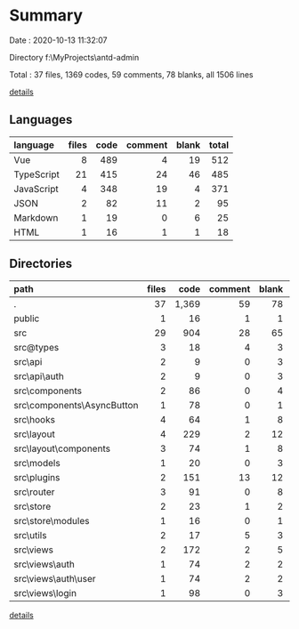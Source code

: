 # Summary

Date : 2020-10-13 11:32:07

Directory f:\MyProjects\antd-admin

Total : 37 files,  1369 codes, 59 comments, 78 blanks, all 1506 lines

[details](details.md)

## Languages
| language | files | code | comment | blank | total |
| :--- | ---: | ---: | ---: | ---: | ---: |
| Vue | 8 | 489 | 4 | 19 | 512 |
| TypeScript | 21 | 415 | 24 | 46 | 485 |
| JavaScript | 4 | 348 | 19 | 4 | 371 |
| JSON | 2 | 82 | 11 | 2 | 95 |
| Markdown | 1 | 19 | 0 | 6 | 25 |
| HTML | 1 | 16 | 1 | 1 | 18 |

## Directories
| path | files | code | comment | blank | total |
| :--- | ---: | ---: | ---: | ---: | ---: |
| . | 37 | 1,369 | 59 | 78 | 1,506 |
| public | 1 | 16 | 1 | 1 | 18 |
| src | 29 | 904 | 28 | 65 | 997 |
| src\@types | 3 | 18 | 4 | 3 | 25 |
| src\api | 2 | 9 | 0 | 3 | 12 |
| src\api\auth | 2 | 9 | 0 | 3 | 12 |
| src\components | 2 | 86 | 0 | 4 | 90 |
| src\components\AsyncButton | 1 | 78 | 0 | 1 | 79 |
| src\hooks | 4 | 64 | 1 | 8 | 73 |
| src\layout | 4 | 229 | 2 | 12 | 243 |
| src\layout\components | 3 | 74 | 1 | 8 | 83 |
| src\models | 1 | 20 | 0 | 3 | 23 |
| src\plugins | 2 | 151 | 13 | 12 | 176 |
| src\router | 3 | 91 | 0 | 8 | 99 |
| src\store | 2 | 23 | 1 | 2 | 26 |
| src\store\modules | 1 | 16 | 0 | 1 | 17 |
| src\utils | 2 | 17 | 5 | 3 | 25 |
| src\views | 2 | 172 | 2 | 5 | 179 |
| src\views\auth | 1 | 74 | 2 | 2 | 78 |
| src\views\auth\user | 1 | 74 | 2 | 2 | 78 |
| src\views\login | 1 | 98 | 0 | 3 | 101 |

[details](details.md)